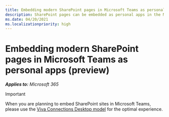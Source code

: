 ```yaml
---
title: Embedding modern SharePoint pages in Microsoft Teams as personal apps (preview)
description: SharePoint pages can be embedded as personal apps in the Microsoft Teams.
ms.date: 04/20/2021
ms.localizationpriority: high
---
```


# Embedding modern SharePoint pages in Microsoft Teams as personal apps (preview)

_**Applies to:** Microsoft 365_

>[!Important]
> When you are planning to embed SharePoint sites in Microsoft Teams, please use the [Viva Connections Desktop model](/sharepoint/guide-to-setting-up-viva-connections) for the optimal experience.
